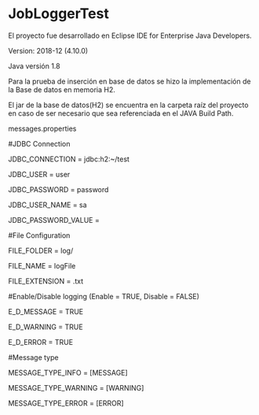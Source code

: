 # JobLoggerTest

El proyecto fue desarrollado en Eclipse IDE for Enterprise Java Developers.

Version: 2018-12 (4.10.0)

Java versión 1.8

Para la prueba de inserción en base de datos se hizo la implementación de la Base de datos en memoria H2.

El jar de la base de datos(H2) se encuentra en la carpeta raíz del proyecto en caso de ser necesario que sea referenciada en el JAVA Build Path.

messages.properties

#JDBC Connection


JDBC_CONNECTION = jdbc:h2:~/test


JDBC_USER = user

JDBC_PASSWORD = password

JDBC_USER_NAME = sa

JDBC_PASSWORD_VALUE =


#File Configuration

FILE_FOLDER = log/

FILE_NAME = logFile

FILE_EXTENSION = .txt

#Enable/Disable logging (Enable = TRUE, Disable = FALSE)

E_D_MESSAGE = TRUE

E_D_WARNING = TRUE

E_D_ERROR = TRUE

#Message type

MESSAGE_TYPE_INFO = [MESSAGE]

MESSAGE_TYPE_WARNING = [WARNING]

MESSAGE_TYPE_ERROR = [ERROR]

